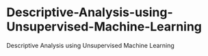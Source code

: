 # Descriptive-Analysis-using-Unsupervised-Machine-Learning
Descriptive Analysis using Unsupervised Machine Learning
